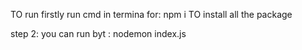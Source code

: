 TO run firstly run cmd in termina for: npm i 
TO install all the package

step 2: 
you can run byt : nodemon index.js
